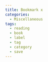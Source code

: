 ```yaml
---
title: Bookmark x
categories:
  - Miscellaneous
tags:
  - reading
  - book
  - label
  - tag
  - category
  - save
---
```

